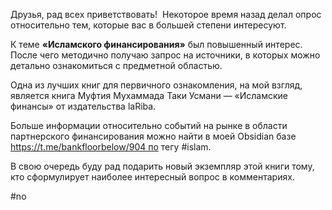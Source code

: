 
Друзья, рад всех приветствовать! 
Некоторое время назад делал опрос относительно тем, которые вас в большей степени интересуют.

К теме **«Исламского финансирования»** был повышенный интерес. После чего методично получаю запрос на источники, в которых можно детально ознакомиться с предметной областью.

Одна из лучших книг для первичного ознакомления, на мой взгляд, является книга Муфтия Мухаммада Таки Усмани — «Исламские финансы» от издательства laRiba.

Больше информации относительно событий на рынке в области партнерского финансирования можно найти в моей Obsidian базе https://t.me/bankfloorbelow/904 по тегу #islam.

В свою очередь буду рад подарить новый экземпляр этой книги тому, кто сформулирует наиболее интересный вопрос в комментариях.

#no 